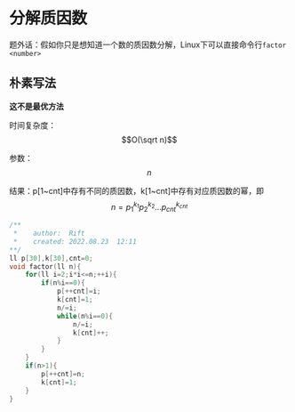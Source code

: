 # 分解质因数

题外话：假如你只是想知道一个数的质因数分解，Linux下可以直接命令行`factor <number>`

## 朴素写法

**这不是最优方法**

时间复杂度：$$O(\sqrt n)$$

参数：$$n$$

结果：p[1~cnt]中存有不同的质因数，k[1~cnt]中存有对应质因数的幂，即$$n=p_1^{k_1}p_2^{k_2}...p_{cnt}^{k_{cnt}}$$

```c++
/**
 *    author:  Rift
 *    created: 2022.08.23  12:11
**/
ll p[30],k[30],cnt=0;
void factor(ll n){
	for(ll i=2;i*i<=n;++i){
		if(n%i==0){
			p[++cnt]=i;
			k[cnt]=1;
			n/=i;
			while(n%i==0){
				n/=i;
				k[cnt]++;
			}
		}
	}
	if(n>1){
		p[++cnt]=n;
		k[cnt]=1;
	}
}
```

